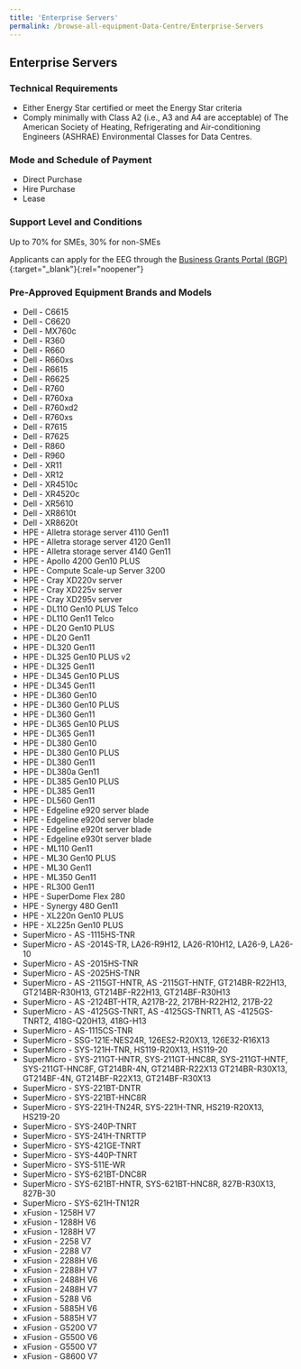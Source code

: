 ```yaml
---
title: 'Enterprise Servers'
permalink: /browse-all-equipment-Data-Centre/Enterprise-Servers
---
```


## Enterprise Servers

### Technical Requirements

- Either Energy Star certified or meet the Energy Star criteria
- Comply minimally with Class A2 (i.e., A3 and A4 are acceptable) of The American Society of Heating, Refrigerating and Air-conditioning Engineers (ASHRAE) Environmental Classes for Data Centres.

### Mode and Schedule of Payment 

- Direct Purchase
- Hire Purchase
- Lease

### Support Level and Conditions

Up to 70% for SMEs, 30% for non-SMEs

Applicants can apply for the EEG through the [Business Grants Portal (BGP)](http://www.businessgrants.gov.sg/){:target="_blank"}{:rel="noopener"}

### Pre-Approved Equipment Brands and Models

- Dell - C6615
- Dell - C6620
- Dell - MX760c
- Dell - R360
- Dell - R660
- Dell - R660xs
- Dell - R6615
- Dell - R6625
- Dell - R760
- Dell - R760xa
- Dell - R760xd2
- Dell - R760xs
- Dell - R7615
- Dell - R7625
- Dell - R860
- Dell - R960
- Dell - XR11
- Dell - XR12
- Dell - XR4510c
- Dell - XR4520c
- Dell - XR5610
- Dell - XR8610t
- Dell - XR8620t
- HPE - Alletra storage server 4110 Gen11
- HPE - Alletra storage server 4120 Gen11
- HPE - Alletra storage server 4140 Gen11
- HPE - Apollo 4200 Gen10 PLUS
- HPE - Compute Scale-up Server 3200
- HPE - Cray XD220v server
- HPE - Cray XD225v server
- HPE - Cray XD295v server
- HPE - DL110 Gen10 PLUS Telco
- HPE - DL110 Gen11 Telco
- HPE - DL20 Gen10 PLUS
- HPE - DL20 Gen11
- HPE - DL320 Gen11
- HPE - DL325 Gen10 PLUS v2
- HPE - DL325 Gen11
- HPE - DL345 Gen10 PLUS
- HPE - DL345 Gen11
- HPE - DL360 Gen10
- HPE - DL360 Gen10 PLUS
- HPE - DL360 Gen11
- HPE - DL365 Gen10 PLUS
- HPE - DL365 Gen11
- HPE - DL380 Gen10
- HPE - DL380 Gen10 PLUS
- HPE - DL380 Gen11
- HPE - DL380a Gen11
- HPE - DL385 Gen10 PLUS
- HPE - DL385 Gen11
- HPE - DL560 Gen11
- HPE - Edgeline e920 server blade
- HPE - Edgeline e920d server blade
- HPE - Edgeline e920t server blade
- HPE - Edgeline e930t server blade
- HPE - ML110 Gen11
- HPE - ML30 Gen10 PLUS
- HPE - ML30 Gen11
- HPE - ML350 Gen11
- HPE - RL300 Gen11
- HPE - SuperDome Flex 280
- HPE - Synergy 480 Gen11
- HPE - XL220n Gen10 PLUS
- HPE - XL225n Gen10 PLUS
- SuperMicro - AS -1115HS-TNR 
- SuperMicro - AS -2014S-TR, LA26-R9H12, LA26-R10H12, LA26-9, LA26-10
- SuperMicro - AS -2015HS-TNR
- SuperMicro - AS -2025HS-TNR
- SuperMicro - AS -2115GT-HNTR, AS -2115GT-HNTF, GT214BR-R22H13, GT214BR-R30H13, GT214BF-R22H13, GT214BF-R30H13
- SuperMicro - AS -2124BT-HTR, A217B-22, 217BH-R22H12, 217B-22
- SuperMicro - AS -4125GS-TNRT, AS -4125GS-TNRT1, AS -4125GS-TNRT2, 418G-Q20H13, 418G-H13
- SuperMicro - AS-1115CS-TNR
- SuperMicro - SSG-121E-NES24R, 126ES2-R20X13, 126E32-R16X13
- SuperMicro - SYS-121H-TNR, HS119-R20X13, HS119-20
- SuperMicro - SYS-211GT-HNTR, SYS-211GT-HNC8R, SYS-211GT-HNTF, SYS-211GT-HNC8F, GT214BR-4N, GT214BR-R22X13 GT214BR-R30X13, GT214BF-4N, GT214BF-R22X13, GT214BF-R30X13
- SuperMicro - SYS-221BT-DNTR
- SuperMicro - SYS-221BT-HNC8R
- SuperMicro - SYS-221H-TN24R, SYS-221H-TNR, HS219-R20X13, HS219-20
- SuperMicro - SYS-240P-TNRT
- SuperMicro - SYS-241H-TNRTTP
- SuperMicro - SYS-421GE-TNRT
- SuperMicro - SYS-440P-TNRT
- SuperMicro - SYS-511E-WR
- SuperMicro - SYS-621BT-DNC8R
- SuperMicro - SYS-621BT-HNTR, SYS-621BT-HNC8R, 827B-R30X13, 827B-30
- SuperMicro - SYS-621H-TN12R
- xFusion - 1258H V7
- xFusion - 1288H V6
- xFusion - 1288H V7
- xFusion - 2258 V7
- xFusion - 2288 V7
- xFusion - 2288H V6
- xFusion - 2288H V7
- xFusion - 2488H V6
- xFusion - 2488H V7
- xFusion - 5288 V6
- xFusion - 5885H V6
- xFusion - 5885H V7
- xFusion - G5200 V7
- xFusion - G5500 V6
- xFusion - G5500 V7
- xFusion - G8600 V7


<script src='/jquery/resize-tables.js'></script>
